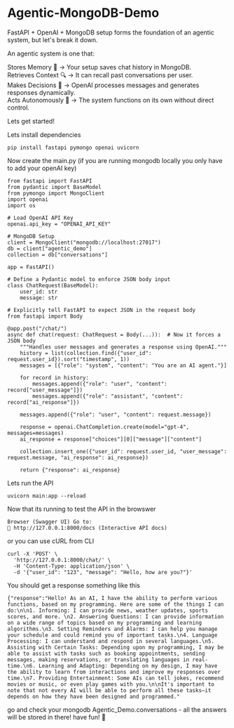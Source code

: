# Agentic-MongoDB-Demo
FastAPI + OpenAI + MongoDB setup forms the foundation of an agentic system, but let's break it down.

An agentic system is one that:

Stores Memory 🧠 → Your setup saves chat history in MongoDB.<br>
Retrieves Context 🔍 → It can recall past conversations per user.<br>
Makes Decisions 🧩 → OpenAI processes messages and generates responses dynamically.<br>
Acts Autonomously 🤖 → The system functions on its own without direct control.<br>

Lets get started!

Lets install dependencies 
```
pip install fastapi pymongo openai uvicorn
```
Now create the main.py (if you are running mongodb locally you only have to add your openAI key)
```
from fastapi import FastAPI
from pydantic import BaseModel
from pymongo import MongoClient
import openai
import os

# Load OpenAI API Key
openai.api_key = "OPENAI_API_KEY"

# MongoDB Setup
client = MongoClient("mongodb://localhost:27017")
db = client["agentic_demo"]
collection = db["conversations"]

app = FastAPI()

# Define a Pydantic model to enforce JSON body input
class ChatRequest(BaseModel):
    user_id: str
    message: str

# Explicitly tell FastAPI to expect JSON in the request body
from fastapi import Body

@app.post("/chat/")
async def chat(request: ChatRequest = Body(...)):  # Now it forces a JSON body
    """Handles user messages and generates a response using OpenAI."""
    history = list(collection.find({"user_id": request.user_id}).sort("timestamp", 1))
    messages = [{"role": "system", "content": "You are an AI agent."}]

    for record in history:
        messages.append({"role": "user", "content": record["user_message"]})
        messages.append({"role": "assistant", "content": record["ai_response"]})

    messages.append({"role": "user", "content": request.message})

    response = openai.ChatCompletion.create(model="gpt-4", messages=messages)
    ai_response = response["choices"][0]["message"]["content"]

    collection.insert_one({"user_id": request.user_id, "user_message": request.message, "ai_response": ai_response})

    return {"response": ai_response}
```

Lets run the API
```
uvicorn main:app --reload
```
Now that its running to test the API in the browswer
```
Browser (Swagger UI) Go to:
📍 http://127.0.0.1:8000/docs (Interactive API docs)
```
or you can use cURL from CLI
```
curl -X 'POST' \
  'http://127.0.0.1:8000/chat/' \
  -H 'Content-Type: application/json' \
  -d '{"user_id": "123", "message": "Hello, how are you?"}'
```
You should get a response something like this
```
{"response":"Hello! As an AI, I have the ability to perform various functions, based on my programming. Here are some of the things I can do:\n\n1. Informing: I can provide news, weather updates, sports scores, and more. \n2. Answering Questions: I can provide information on a wide range of topics based on my programming and learning algorithms.\n3. Setting Reminders and Alarms: I can help you manage your schedule and could remind you of important tasks.\n4. Language Processing: I can understand and respond in several languages.\n5. Assisting with Certain Tasks: Depending upon my programming, I may be able to assist with tasks such as booking appointments, sending messages, making reservations, or translating languages in real-time.\n6. Learning and Adapting: Depending on my design, I may have the ability to learn from interactions and improve my responses over time.\n7. Providing Entertainment: Some AIs can tell jokes, recommend movies or music, or even play games with you.\n\nIt's important to note that not every AI will be able to perform all these tasks—it depends on how they have been designed and programmed."
```
go and check your mongodb Agentic_Demo.conversations - all the answers will be stored in there!
have fun! 🍺
